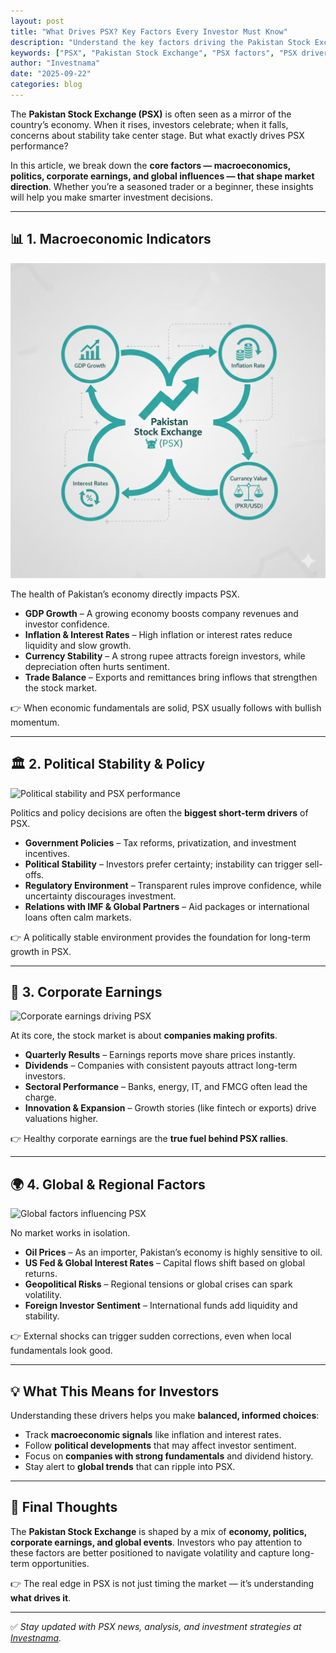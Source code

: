 ```yaml
---
layout: post
title: "What Drives PSX? Key Factors Every Investor Must Know"
description: "Understand the key factors driving the Pakistan Stock Exchange (PSX) — from macroeconomics and politics to corporate earnings. A timeless guide for investors."
keywords: ["PSX", "Pakistan Stock Exchange", "PSX factors", "PSX drivers", "PSX investment", "PSX guide"]
author: "Investnama"
date: "2025-09-22"
categories: blog
---
```


The **Pakistan Stock Exchange (PSX)** is often seen as a mirror of the country’s economy. When it rises, investors celebrate; when it falls, concerns about stability take center stage. But what exactly drives PSX performance?  

In this article, we break down the **core factors — macroeconomics, politics, corporate earnings, and global influences — that shape market direction**. Whether you’re a seasoned trader or a beginner, these insights will help you make smarter investment decisions.  

---

## 📊 1. Macroeconomic Indicators  

![Macroeconomic factors driving PSX]( /assets/images/psx-macroeconomics.jpg )  

The health of Pakistan’s economy directly impacts PSX.  

- **GDP Growth** – A growing economy boosts company revenues and investor confidence.  
- **Inflation & Interest Rates** – High inflation or interest rates reduce liquidity and slow growth.  
- **Currency Stability** – A strong rupee attracts foreign investors, while depreciation often hurts sentiment.  
- **Trade Balance** – Exports and remittances bring inflows that strengthen the stock market.  

👉 When economic fundamentals are solid, PSX usually follows with bullish momentum.  

---

## 🏛️ 2. Political Stability & Policy  

![Political stability and PSX performance]( /assets/images/psx-politics.jpg )  

Politics and policy decisions are often the **biggest short-term drivers** of PSX.  

- **Government Policies** – Tax reforms, privatization, and investment incentives.  
- **Political Stability** – Investors prefer certainty; instability can trigger sell-offs.  
- **Regulatory Environment** – Transparent rules improve confidence, while uncertainty discourages investment.  
- **Relations with IMF & Global Partners** – Aid packages or international loans often calm markets.  

👉 A politically stable environment provides the foundation for long-term growth in PSX.  

---

## 💼 3. Corporate Earnings  

![Corporate earnings driving PSX]( /assets/images/psx-corporate-earnings.jpg )  

At its core, the stock market is about **companies making profits**.  

- **Quarterly Results** – Earnings reports move share prices instantly.  
- **Dividends** – Companies with consistent payouts attract long-term investors.  
- **Sectoral Performance** – Banks, energy, IT, and FMCG often lead the charge.  
- **Innovation & Expansion** – Growth stories (like fintech or exports) drive valuations higher.  

👉 Healthy corporate earnings are the **true fuel behind PSX rallies**.  

---

## 🌍 4. Global & Regional Factors  

![Global factors influencing PSX]( /assets/images/psx-global-factors.jpg )  

No market works in isolation.  

- **Oil Prices** – As an importer, Pakistan’s economy is highly sensitive to oil.  
- **US Fed & Global Interest Rates** – Capital flows shift based on global returns.  
- **Geopolitical Risks** – Regional tensions or global crises can spark volatility.  
- **Foreign Investor Sentiment** – International funds add liquidity and stability.  

👉 External shocks can trigger sudden corrections, even when local fundamentals look good.  

---

## 💡 What This Means for Investors  

Understanding these drivers helps you make **balanced, informed choices**:  

- Track **macroeconomic signals** like inflation and interest rates.  
- Follow **political developments** that may affect investor sentiment.  
- Focus on **companies with strong fundamentals** and dividend history.  
- Stay alert to **global trends** that can ripple into PSX.  

---

## 📌 Final Thoughts  

The **Pakistan Stock Exchange** is shaped by a mix of **economy, politics, corporate earnings, and global events**. Investors who pay attention to these factors are better positioned to navigate volatility and capture long-term opportunities.  

👉 The real edge in PSX is not just timing the market — it’s understanding **what drives it**.  

---

✅ *Stay updated with PSX news, analysis, and investment strategies at [Investnama](#).*  
